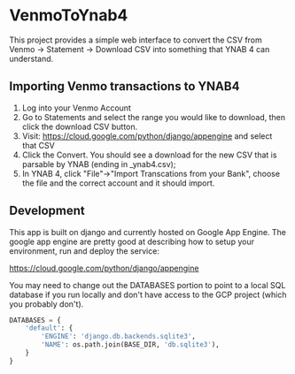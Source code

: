 # VenmoToYnab4
This project provides a simple web interface to convert the CSV from Venmo -> Statement -> Download CSV into something that YNAB 4 can understand. 

## Importing Venmo transactions to YNAB4

1. Log into your Venmo Account 
2. Go to Statements and select the range you would like to download, then click the download CSV button. 
3. Visit: https://cloud.google.com/python/django/appengine and select that CSV 
4. Click the Convert. You should see a download for the new CSV that is parsable by YNAB (ending in _ynab4.csv); 
5. In YNAB 4, click "File"->"Import Transcations from your Bank", choose the file and the correct account and it should import. 

## Development

This app is built on django and currently hosted on Google App Engine. The google app engine are pretty good at describing how to setup your environment, run and deploy the service: 

https://cloud.google.com/python/django/appengine

You may need to change out the DATABASES portion to point to a local SQL database if you run locally and don't have access to the GCP project (which you probably don't). 
```Python
DATABASES = {
    'default': {
        'ENGINE': 'django.db.backends.sqlite3',
        'NAME': os.path.join(BASE_DIR, 'db.sqlite3'),
    }
}
```

